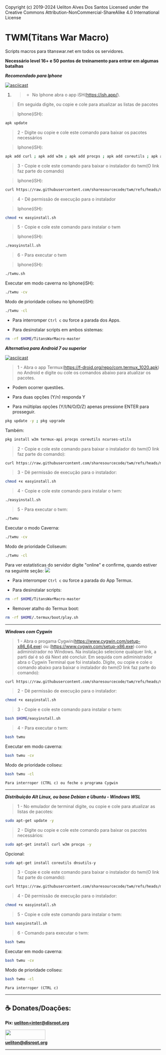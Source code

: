 Copyright (c) 2019-2024 Ueliton Alves Dos Santos
Licensed under the Creative Commons Attribution-NonCommercial-ShareAlike 4.0 International License
# TWM(Titans War Macro)
Scripts macros para titanswar.net em todos os servidores.


**Necessário level 16+ e 50 pontos de treinamento para entrar em algumas batalhas**

***Recomendado para Iphone***

[![asciicast](https://asciinema.org/a/5tjdRTdLSgCu1ciDKeBBVgUu0.svg)](https://tube.tchncs.de/w/5i2ELTdjbnhgAV2zMVACgM?start=13s&stop=17m10s&autoplay=1)

1. >  - No Iphone abra o app iSH(https://ish.app/).
> Em seguida digite, ou copie e cole para atualizar as listas de pacotes

>Iphone(iSH):
```bash
apk update
```

>2 - Digite ou copie e cole este comando para baixar os pacotes necessários

>Iphone(iSH):
```bash
apk add curl ; apk add w3m ; apk add procps ; apk add coreutils ; apk add --no-cache tzdata
```

>3 - Copie e cole este comando para baixar o instalador do twm(O link faz parte do comando)

>Iphone(iSH):
```bash
curl https://raw.githubusercontent.com/sharesourcecode/twm/refs/heads/master/easyinstall.sh -L -O
```

>4 - Dê permissão de execução para o instalador

>Iphone(iSH):
```bash
chmod +x easyinstall.sh
```

>5 - Copie e cole este comando para instalar o twm

>Iphone(iSH):
```bash
./easyinstall.sh
```

>6 - Para executar o twm

>Iphone(iSH):
```bash
./twmu.sh
```

Executar em modo caverna no Iphone(iSH):

```bash
./twmu -cv
```

Modo de prioridade coliseu no Iphone(iSH):

```bash
./twmu -cl
```

* Para interromper `Ctrl c` ou force a parada dos Apps.

* Para desinstalar scripts em ambos sistemas:

```bash
rm -rf $HOME/TitansWarMacro-master
```

***Alternativa para Android 7 ou superior***

[![asciicast](https://asciinema.org/a/5tjdRTdLSgCu1ciDKeBBVgUu0.svg)](https://tube.tchncs.de/w/ejaAKjRBQqxig1V3m4EGQW?start=0s&stop=1m10s&autoplay=1&muted=1)

>1 - Abra o app Termux(https://f-droid.org/repo/com.termux_1020.apk) no Android e digite ou cole os comandos abaixo para atualizar os pacotes.

* Podem ocorrer questões.

* Para duas opções (Y/n) responda Y

* Para múltiplas opções (Y/I/N/O/D/Z) apenas pressione ENTER para prosseguir.

```bash
pkg update -y ; pkg upgrade
```
Também:
```bash
pkg install w3m termux-api procps coreutils ncurses-utils 
```
>2 - Copie e cole este comando para baixar o instalador do twm(O link faz parte do comando):
```bash
curl https://raw.githubusercontent.com/sharesourcecode/twm/refs/heads/master/easyinstall.sh -L -O
```
>3 - Dê permissão de execução para o instalador:

```bash
chmod +x easyinstall.sh
```
>4 - Copie e cole este comando para instalar o twm:
```bash
./easyinstall.sh
```
>5 - Para executar o twm:
```bash
./twmu
```
Executar o modo Caverna:
```bash
./twmu -cv
```
Modo de prioridade Coliseum:
```bash
./twmu -cl
```
Para ver estatísticas do servidor digite "online" e confirme, quando estiver na seguinte seção:
![](https://codeberg.org/ueliton/auth/raw/branch/main/images/cygwin/1/online.png)

* Para interromper `Ctrl c` ou force a parada do App Termux.

* Para desinstalar scripts:

```bash
rm -rf $HOME/TitansWarMacro-master
```
* Remover atalho do Termux boot:

```bash
rm -rf $HOME/.termux/boot/play.sh
```

***
***Windows com Cygwin***

>1 - Abra o progama Cygwin(https://www.cygwin.com/setup-x86_64.exe) ou (https://www.cygwin.com/setup-x86.exe) como adiministrador no Windows. Na instalação selecione qualquer link, a parti daí é só dá Next até concluir. Em sequida com adiministrador abra o Cygwin Terminal que foi instalado. Digite, ou copie e cole o comando abaixo para baixar o instalador do twm(O link faz parte do comando):

```bash
curl https://raw.githubusercontent.com/sharesourcecode/twm/refs/heads/master/easyinstall.sh -L -O
```

>2 - Dê permissão de execução para o instalador:

```bash
chmod +x easyinstall.sh
```
>3 - Copie e cole este comando para instalar o twm:

```bash
bash $HOME/easyinstall.sh
```

>4 - Para executar o twm:

```bash
bash twmu
```

Executar em modo caverna:

```bash
bash twmu -cv
```

Modo de prioridade coliseu:

```bash
bash twmu -cl
```

`Para interroper (CTRL c) ou feche o programa Cygwin`

***
***Distribuição Alt Linux, ou base Debian e Ubuntu - Windows WSL***

>1 - No emulador de terminal digite, ou copie e cole para atualizar as listas de pacotes:

```bash
sudo apt-get update -y
```

>2 - Digite ou copie e cole este comando para baixar os pacotes necessários:

```bash
sudo apt-get install curl w3m procps -y
```

Opcional:
```bash
sudo apt-get install coreutils dnsutils-y
```

>3 - Copie e cole este comando para baixar o instalador do twm(O link faz parte do comando):

```bash
curl https://raw.githubusercontent.com/sharesourcecode/twm/refs/heads/master/easyinstall.sh -L -O
```

>4 - Dê permissão de execução para o instalador:

```bash
chmod +x easyinstall.sh
```
>5 - Copie e cole este comando para instalar o twm:

```bash
bash easyinstall.sh
```

>6 - Comando para executar o twm:

```bash
bash twmu
```

Executar em modo caverna:

```bash
bash twmu -cv
```

Modo de prioridade coliseu:

```bash
bash twmu -cl
```

`Para interroper (CTRL c)`

***

## **☕ Donates/Doações:**

**Pix: ueliton+inter@disroot.org** <br>

<img src="https://img.shields.io/badge/PayPal-00457C?style=for-the-badge&logo=paypal&logoColor=white" height="33" width="130" /><br>**ueliton@disroot.org** <br>

***
